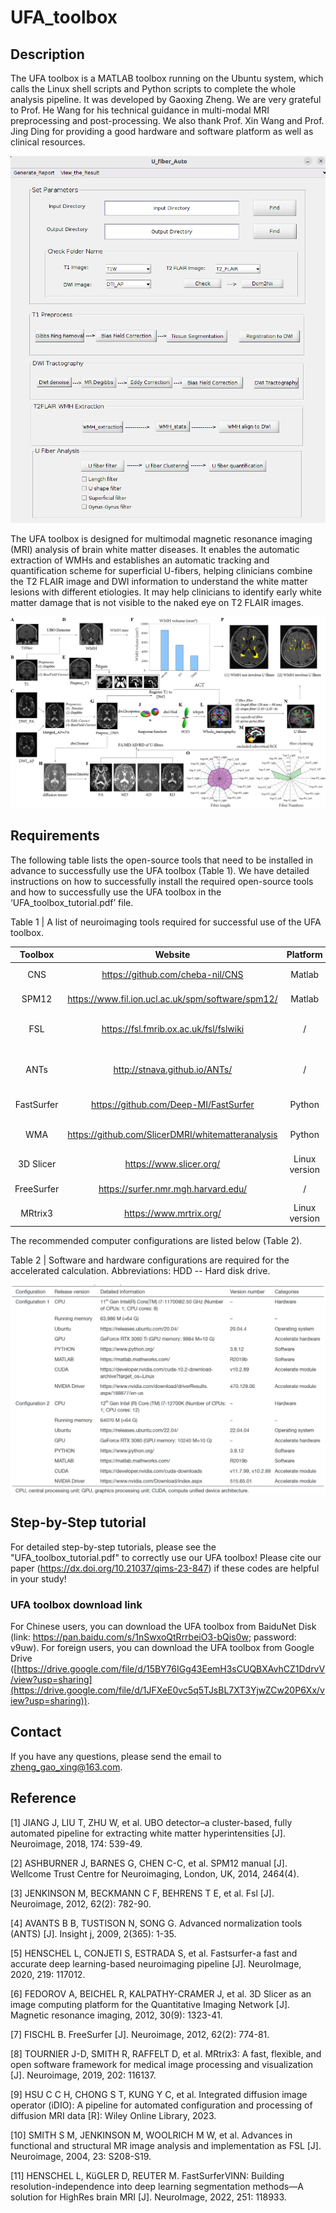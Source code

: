 # UFA_toolbox

## Description

The UFA toolbox is a MATLAB toolbox running on the Ubuntu system, which calls the Linux shell scripts and Python scripts to complete the whole analysis pipeline. It was developed by Gaoxing Zheng. We are very grateful to Prof. He Wang for his technical guidance in multi-modal MRI preprocessing and post-processing. We also thank Prof. Xin Wang and Prof. Jing Ding for providing a good hardware and software platform as well as clinical resources. 

![](UFA_Figure1.png)

The UFA toolbox is designed for multimodal magnetic resonance imaging (MRI) analysis of brain white matter diseases. It enables the automatic extraction of WMHs and establishes an automatic tracking and quantification scheme for superficial U-fibers, helping clinicians combine the T2 FLAIR image and DWI information to understand the white matter lesions with different etiologies. It may help clinicians to identify early white matter damage that is not visible to the naked eye on T2 FLAIR images.

![](UFA_Figure2.png)

## Requirements

The following table lists the open-source tools that need to be installed in advance to successfully use the UFA toolbox (Table 1). We have detailed instructions on how to successfully install the required open-source tools and how to successfully use the UFA toolbox in the ‘UFA_toolbox_tutorial.pdf’ file.

Table 1 | A list of neuroimaging tools required for successful use of the UFA toolbox.

|  Toolbox   |                      Website                      |   Platform    |                    Usage                    |
| :--------: | :-----------------------------------------------: | :-----------: | :-----------------------------------------: |
|    CNS     |         https://github.com/cheba-nil/CNS          |    Matlab     |               WMH extraction                |
|   SPM12    | https://www.fil.ion.ucl.ac.uk/spm/software/spm12/ |    Matlab     |           Required by CNS toolbox           |
|    FSL     |      https://fsl.fmrib.ox.ac.uk/fsl/fslwiki       |       /       |     Registration module in FSL ‘flirt’      |
|    ANTs    |           http://stnava.github.io/ANTs/           |       /       | N4 bias field correction in ANTs are needed |
| FastSurfer |       https://github.com/Deep-MI/FastSurfer       |    Python     |          T1 cortical segmentation           |
|    WMA     | https://github.com/SlicerDMRI/whitematteranalysis |    Python     |        White matter fiber clustering        |
| 3D Slicer  |              https://www.slicer.org/              | Linux version |            Required by WMA tool             |
| FreeSurfer |        https://surfer.nmr.mgh.harvard.edu/        |       /       |          T1 cortical segmentation           |
|  MRtrix3   |              https://www.mrtrix.org/              | Linux version |              dMRI tractography              |

The recommended computer configurations are listed below (Table 2).

Table 2 | Software and hardware configurations are required for the accelerated calculation.
Abbreviations: HDD -- Hard disk drive.  

![](Table_2.png)

## Step-by-Step tutorial

For detailed step-by-step tutorials, please see the "UFA_toolbox_tutorial.pdf" to correctly use our UFA toolbox!
Please cite our paper (https://dx.doi.org/10.21037/qims-23-847) if these codes are helpful in your study!

### UFA toolbox download link

For Chinese users, you can download the UFA toolbox from BaiduNet Disk (link: https://pan.baidu.com/s/1nSwxoQtRrrbeiO3-bQis0w; password: v9uw).
For foreign users, you can download the UFA toolbox from Google Drive ([https://drive.google.com/file/d/15BY76IGg43EemH3sCUQBXAvhCZ1DdrvV/view?usp=sharing](https://drive.google.com/file/d/1JFXeE0vc5q5TJsBL7XT3YjwZCw20P6Xx/view?usp=sharing)).

## Contact

If you have any questions, please send the email to zheng_gao_xing@163.com.

## Reference

[1]	JIANG J, LIU T, ZHU W, et al. UBO detector–a cluster-based, fully automated pipeline for extracting white matter hyperintensities [J]. Neuroimage, 2018, 174: 539-49.

[2]	ASHBURNER J, BARNES G, CHEN C-C, et al. SPM12 manual [J]. Wellcome Trust Centre for Neuroimaging, London, UK, 2014, 2464(4).

[3]	JENKINSON M, BECKMANN C F, BEHRENS T E, et al. Fsl [J]. Neuroimage, 2012, 62(2): 782-90.

[4]	AVANTS B B, TUSTISON N, SONG G. Advanced normalization tools (ANTS) [J]. Insight j, 2009, 2(365): 1-35.

[5]	HENSCHEL L, CONJETI S, ESTRADA S, et al. Fastsurfer-a fast and accurate deep learning-based neuroimaging pipeline [J]. NeuroImage, 2020, 219: 117012.

[6]	FEDOROV A, BEICHEL R, KALPATHY-CRAMER J, et al. 3D Slicer as an image computing platform for the Quantitative Imaging Network [J]. Magnetic resonance imaging, 2012, 30(9): 1323-41.

[7]	FISCHL B. FreeSurfer [J]. Neuroimage, 2012, 62(2): 774-81.

[8]	TOURNIER J-D, SMITH R, RAFFELT D, et al. MRtrix3: A fast, flexible, and open software framework for medical image processing and visualization [J]. Neuroimage, 2019, 202: 116137.

[9]	HSU C C H, CHONG S T, KUNG Y C, et al. Integrated diffusion image operator (iDIO): A pipeline for automated configuration and processing of diffusion MRI data [R]: Wiley Online Library, 2023.

[10]	SMITH S M, JENKINSON M, WOOLRICH M W, et al. Advances in functional and structural MR image analysis and implementation as FSL [J]. Neuroimage, 2004, 23: S208-S19.

[11]	HENSCHEL L, KüGLER D, REUTER M. FastSurferVINN: Building resolution-independence into deep learning segmentation methods—A solution for HighRes brain MRI [J]. NeuroImage, 2022, 251: 118933.

